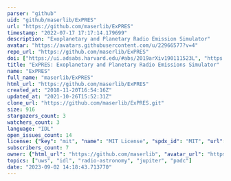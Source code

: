 ```yaml
---
parser: "github"
uid: "github/maserlib/ExPRES"
url: "https://github.com/maserlib/ExPRES"
timestamp: "2022-07-17 17:17:14.179699"
description: "Exoplanetary and Planetary Radio Emission Simulator"
avatar: "https://avatars.githubusercontent.com/u/22966577?v=4"
repo_url: "https://github.com/maserlib/ExPRES"
doi: ["https://ui.adsabs.harvard.edu/#abs/2019arXiv190111523L", "https://ui.adsabs.harvard.edu/abs/2019ascl.soft02009L/abstract"]
title: "ExPRES: Exoplanetary and Planetary Radio Emissions Simulator"
name: "ExPRES"
full_name: "maserlib/ExPRES"
html_url: "https://github.com/maserlib/ExPRES"
created_at: "2018-11-20T16:54:16Z"
updated_at: "2021-10-26T15:52:31Z"
clone_url: "https://github.com/maserlib/ExPRES.git"
size: 916
stargazers_count: 3
watchers_count: 3
language: "IDL"
open_issues_count: 14
license: {"key": "mit", "name": "MIT License", "spdx_id": "MIT", "url": "https://api.github.com/licenses/mit", "node_id": "MDc6TGljZW5zZTEz"}
subscribers_count: 7
owner: {"html_url": "https://github.com/maserlib", "avatar_url": "https://avatars.githubusercontent.com/u/22966577?v=4", "login": "maserlib", "type": "Organization"}
topics: ["uws", "idl", "radio-astronomy", "jupiter", "padc"]
date: "2023-09-02 14:18:43.713770"
---
```

